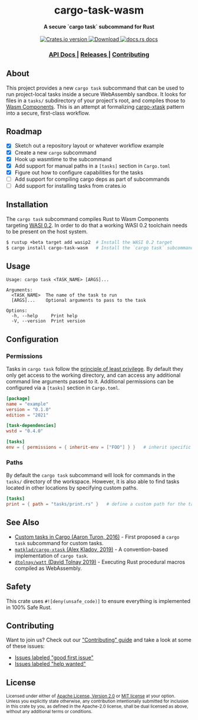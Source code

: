<h1 align="center">cargo-task-wasm</h1>
<div align="center">
  <strong>
    A secure `cargo task` subcommand for Rust
  </strong>
</div>

 <br />

<div align="center">
  <a href="https://crates.io/crates/cargo-task-wasm">
    <img src="https://img.shields.io/crates/v/cargo-task-wasm.svg?style=flat-square"
    alt="Crates.io version" />
  </a>
  <a href="https://crates.io/crates/cargo-task-wasm">
    <img src="https://img.shields.io/crates/d/cargo-task-wasm.svg?style=flat-square"
      alt="Download" />
  </a>
  <a href="https://docs.rs/cargo-task-wasm">
    <img src="https://img.shields.io/badge/docs-latest-blue.svg?style=flat-square"
      alt="docs.rs docs" />
  </a>
</div>

<div align="center">
  <h3>
    <a href="https://docs.rs/cargo-task-wasm">
      API Docs
    </a>
    <span> | </span>
    <a href="https://github.com/yoshuawuyts/cargo-task-wasm/releases">
      Releases
    </a>
    <span> | </span>
    <a href="https://github.com/yoshuawuyts/cargo-task-wasm/blob/master.github/CONTRIBUTING.md">
      Contributing
    </a>
  </h3>
</div>

## About

This project provides a new `cargo task` subcommand that can be used to run
project-local tasks inside a secure WebAssembly sandbox. It looks for files in a
`tasks/` subdirectory of your project's root, and compiles those to [Wasm
Components](https://component-model.bytecodealliance.org). This is an attempt at
formalizing [cargo-xtask](https://github.com/matklad/cargo-xtask) pattern into a
secure, first-class workflow.

## Roadmap

- [x] Sketch out a repository layout or whatever workflow example
- [x] Create a new `cargo` subcommand
- [x] Hook up wasmtime to the subcommand
- [x] Add support for manual paths in a `[tasks]` section in `Cargo.toml`
- [x] Figure out how to configure capabilities for the tasks
- [ ] Add support for compiling cargo deps as part of subcommands
- [ ] Add support for installing tasks from crates.io

## Installation

The `cargo task` subcommand compiles Rust to Wasm Components targeting [WASI
0.2](https://wasi.dev). In order to do that a working WASI 0.2 toolchain needs
to be present on the host system.

```sh
$ rustup +beta target add wasip2  # Install the WASI 0.2 target
$ cargo install cargo-task-wasm   # Install the `cargo task` subcommand
```

## Usage

```text
Usage: cargo task <TASK_NAME> [ARGS]...

Arguments:
  <TASK_NAME>  The name of the task to run
  [ARGS]...    Optional arguments to pass to the task

Options:
  -h, --help     Print help
  -V, --version  Print version
```

## Configuration

### Permissions

Tasks in `cargo task` follow the [principle of least
privilege](https://en.wikipedia.org/wiki/Principle_of_least_privilege). By
default they only get access to the working directory, and can access any
additional command line arguments passed to it. Additional permissions can be
configured via a `[tasks]` section in `Cargo.toml`.

```toml
[package]
name = "example"
version = "0.1.0"
edition = "2021"

[task-dependencies]
wstd = "0.4.0"

[tasks]
env = { permissions = { inherit-env = ["FOO"] } }   # inherit specific env vars
```

### Paths

By default the `cargo task` subcommand will look for commands in the `tasks/`
directory of the workspace. However, it is also able to find tasks located in
other locations by specifying custom paths.

```toml
[tasks]
print = { path = "tasks/print.rs" }   # define a custom path for the task
```

## See Also

- [Custom tasks in Cargo (Aaron Turon, 2016)](http://aturon.github.io/tech/2018/04/05/workflows/) - First proposed a `cargo task` subcommand for custom tasks.
- [`matklad/cargo-xtask` (Alex Kladov, 2019)](https://github.com/matklad/cargo-xtask) - A convention-based implementation of `cargo task`.
- [`dtolnay/watt` (David Tolnay 2019)](https://github.com/dtolnay/watt) - Executing Rust procedural macros compiled as WebAssembly.

## Safety
This crate uses ``#![deny(unsafe_code)]`` to ensure everything is implemented in
100% Safe Rust.

## Contributing
Want to join us? Check out our ["Contributing" guide][contributing] and take a
look at some of these issues:

- [Issues labeled "good first issue"][good-first-issue]
- [Issues labeled "help wanted"][help-wanted]

[contributing]: https://github.com/yoshuawuyts/cargo-task-wasm/blob/master.github/CONTRIBUTING.md
[good-first-issue]: https://github.com/yoshuawuyts/cargo-task-wasm/labels/good%20first%20issue
[help-wanted]: https://github.com/yoshuawuyts/cargo-task-wasm/labels/help%20wanted

## License

<sup>
Licensed under either of <a href="LICENSE-APACHE">Apache License, Version
2.0</a> or <a href="LICENSE-MIT">MIT license</a> at your option.
</sup>

<br/>

<sub>
Unless you explicitly state otherwise, any contribution intentionally submitted
for inclusion in this crate by you, as defined in the Apache-2.0 license, shall
be dual licensed as above, without any additional terms or conditions.
</sub>

